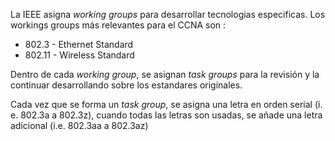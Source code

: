 La IEEE asigna _working groups_ para desarrollar tecnologias especificas. Los workings groups más relevantes para el CCNA son :
- 802.3 - Ethernet Standard 
- 802.11 - Wireless Standard 

Dentro de cada _working group_, se asignan _task groups_ para la revisión y la continuar desarrollando sobre los estandares originales. 

Cada vez que se forma un _task group_, se asigna una letra en orden serial (i. e. 802.3a a 802.3z), cuando todas las letras son usadas, se añade una letra adicional (i.e. 802.3aa a 802.3az)